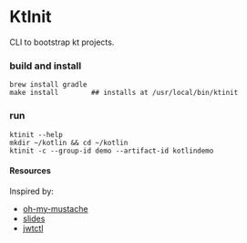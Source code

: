 # KtInit

CLI to bootstrap kt projects.

### build and install
```
brew install gradle 
make install        ## installs at /usr/local/bin/ktinit
```

### run 
```
ktinit --help
mkdir ~/kotlin && cd ~/kotlin
ktinit -c --group-id demo --artifact-id kotlindemo
```


#### Resources
Inspired by:
- [oh-my-mustache](https://github.com/ekino/oh-my-mustache)
- [slides](http://slides.com/ekino-leomillon/oh-my-mustache/)
- [jwtctl](https://github.com/leomillon/jwtctl)
